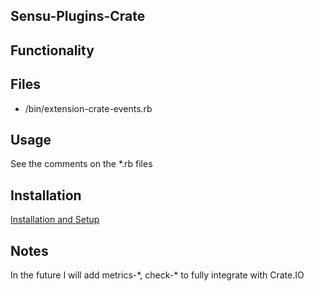 ## Sensu-Plugins-Crate

## Functionality

## Files
 * /bin/extension-crate-events.rb

## Usage
See the comments on the *.rb files

## Installation

[Installation and Setup](http://sensu-plugins.io/docs/installation_instructions.html)

## Notes
In the future I will add metrics-\*, check-\* to fully integrate with Crate.IO
